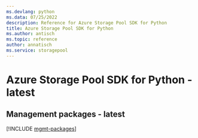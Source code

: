 ```yaml
---
ms.devlang: python
ms.data: 07/25/2022
description: Reference for Azure Storage Pool SDK for Python
title: Azure Storage Pool SDK for Python
ms.author: antisch
ms.topic: reference
author: annatisch
ms.service: storagepool
---
```

# Azure Storage Pool SDK for Python - latest

## Management packages - latest
[!INCLUDE [mgmt-packages](storage-pool-mgmt-index.md)]